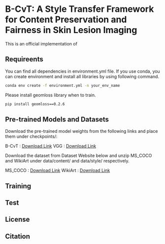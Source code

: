 # B-CvT: A Style Transfer Framework for Content Preservation and Fairness in Skin Lesion Imaging
This is an official implementation of 

## Requireents
You can find all dependencies in environment.yml file. If you use conda, you can create environment and install all libraries by using following command. 

```bash
conda env create -f environment.yml -n your_env_name
```

Please install geomloss library when to train.

```bash
pip install geomloss==0.2.6
```

## Pre-trained Models and Datasets

Download the pre-trained model weights from the following links and place them under  checkpoints/:

B-CvT : [Download Link](https://drive.google.com/file/d/155VXRYsIaJjJVefdx_6TvxY-QWD6uUsl/view?usp=drive_link)
VGG : [Download Link](https://drive.google.com/file/d/1E2Qcq8F1a-5yB7PsoMRqKzVBkfAfKiLH/view?usp=drive_link)

Download the dataset from Dataset Website below and unzip MS_COCO and WikiArt under data/content/ and data/style/ respectively.

MS_COCO : [Download Link](https://cocodataset.org/#download)
WikiArt : [Download Link](https://github.com/cs-chan/ArtGAN/tree/master/WikiArt%20Dataset)

## Training

## Test

## License

## Citation

